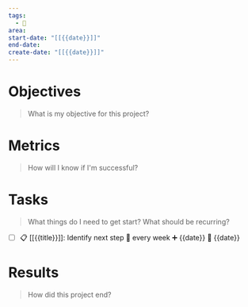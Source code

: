 ```yaml
---
tags:
  - 🚧
area: 
start-date: "[[{{date}}]]"
end-date: 
create-date: "[[{{date}}]]"
---
```

# Objectives

> What is my objective for this project?

# Metrics

> How will I know if I'm successful?

# Tasks

> What things do I need to get start? What should be recurring?

- [ ] 📋 [[{{title}}]]: Identify next step 🔁 every week ➕ {{date}} 📅 {{date}}

# Results

> How did this project end?